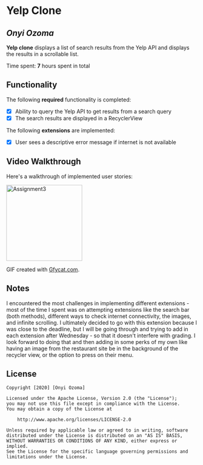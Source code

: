 # Yelp Clone 

## *Onyi Ozoma*

**Yelp clone** displays a list of search results from the Yelp API and displays the results in a scrollable list. 

Time spent: **7** hours spent in total

## Functionality 

The following **required** functionality is completed:

* [x] Ability to query the Yelp API to get results from a search query
* [x] The search results are displayed in a RecyclerView

The following **extensions** are implemented:

* [x] User sees a descriptive error message if internet is not available

## Video Walkthrough

Here's a walkthrough of implemented user stories:

<img src= https://gfycat.com/unripefewchamois title='Assignment3' width='200px' alt='Assignment3' />

GIF created with [Gfycat.com](http://www.gfycat.com/).

## Notes

I encountered the most challenges in implementing different extensions - most of the time I spent was
on attempting extensions like the search bar (both methods), different ways to check internet connectivity,
the images, and infinite scrolling. I ultimately decided to go with this extension because I was close to the deadline,
but I will be going through and trying to add in each extension after Wednesday - so that it doesn't interfere
with grading. I look forward to doing that and then adding in some perks of my own like having an image from the
restaurant site be in the background of the recycler view, or the option to press on their menu.

## License

    Copyright [2020] [Onyi Ozoma]

    Licensed under the Apache License, Version 2.0 (the "License");
    you may not use this file except in compliance with the License.
    You may obtain a copy of the License at

        http://www.apache.org/licenses/LICENSE-2.0

    Unless required by applicable law or agreed to in writing, software
    distributed under the License is distributed on an "AS IS" BASIS,
    WITHOUT WARRANTIES OR CONDITIONS OF ANY KIND, either express or implied.
    See the License for the specific language governing permissions and
    limitations under the License.